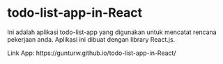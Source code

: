 # todo-list-app-in-React

<p>Ini adalah aplikasi todo-list-app yang digunakan untuk mencatat rencana pekerjaan anda. Aplikasi ini dibuat dengan library React.js.</p>

<p>Link App: https://gunturw.github.io/todo-list-app-in-React/ </p>
